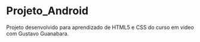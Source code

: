 # Projeto_Android
 Projeto desenvolvido para aprendizado de HTML5 e CSS do curso em video com Gustavo Guanabara.
